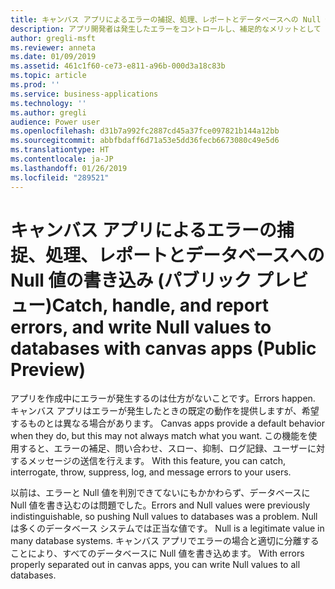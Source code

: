 ```yaml
---
title: キャンバス アプリによるエラーの捕捉、処理、レポートとデータベースへの Null 値の書き込み
description: アプリ開発者は発生したエラーをコントロールし、補足的なメリットとして Null 値を書き込めます。
author: gregli-msft
ms.reviewer: anneta
ms.date: 01/09/2019
ms.assetid: 461c1f60-ce73-e811-a96b-000d3a18c83b
ms.topic: article
ms.prod: ''
ms.service: business-applications
ms.technology: ''
ms.author: gregli
audience: Power user
ms.openlocfilehash: d31b7a992fc2887cd45a37fce097821b144a12bb
ms.sourcegitcommit: abbfbdaff6d71a53e5dd36fecb6673080c49e5d6
ms.translationtype: HT
ms.contentlocale: ja-JP
ms.lasthandoff: 01/26/2019
ms.locfileid: "289521"
---
```

# <a name="catch-handle-and-report-errors-and-write-null-values-to-databases-with-canvas-apps-public-preview"></a><span data-ttu-id="befed-103">キャンバス アプリによるエラーの捕捉、処理、レポートとデータベースへの Null 値の書き込み (パブリック プレビュー)</span><span class="sxs-lookup"><span data-stu-id="befed-103">Catch, handle, and report errors, and write Null values to databases with canvas apps (Public Preview)</span></span>




<span data-ttu-id="befed-104">アプリを作成中にエラーが発生するのは仕方がないことです。</span><span class="sxs-lookup"><span data-stu-id="befed-104">Errors happen.</span></span> <span data-ttu-id="befed-105">キャンバス アプリはエラーが発生したときの既定の動作を提供しますが、希望するものとは異なる場合があります。</span><span class="sxs-lookup"><span data-stu-id="befed-105"> Canvas apps provide a default behavior when they do, but this may not always match what you want.</span></span> <span data-ttu-id="befed-106">この機能を使用すると、エラーの補足、問い合わせ、スロー、抑制、ログ記録、ユーザーに対するメッセージの送信を行えます。</span><span class="sxs-lookup"><span data-stu-id="befed-106"> With this feature, you can catch, interrogate, throw, suppress, log, and message errors to your users.</span></span>

<span data-ttu-id="befed-107">以前は、エラーと Null 値を判別できてないにもかかわらず、データベースに Null 値を書き込むのは問題でした。</span><span class="sxs-lookup"><span data-stu-id="befed-107">Errors and Null values were previously indistinguishable, so pushing Null values to databases was a problem.</span></span> <span data-ttu-id="befed-108">Null は多くのデータベース システムでは正当な値です。</span><span class="sxs-lookup"><span data-stu-id="befed-108"> Null is a legitimate value in many database systems.</span></span> <span data-ttu-id="befed-109">キャンバス アプリでエラーの場合と適切に分離することにより、すべてのデータベースに Null 値を書き込めます。</span><span class="sxs-lookup"><span data-stu-id="befed-109"> With errors properly separated out in canvas apps, you can write Null values to all databases.</span></span>
